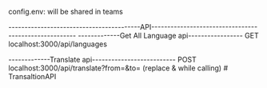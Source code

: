 config.env: will be shared in teams

-----------------------------------------API------------------------------------------------------
-------------Get All Language api-----------------
 GET  localhost:3000/api/languages

-------------Translate api--------------------------
 POST localhost:3000/api/translate?from=<from>&to=<to> 
 (replace <from>&<to> while calling)
#   T r a n s a l t i o n A P I  
 
